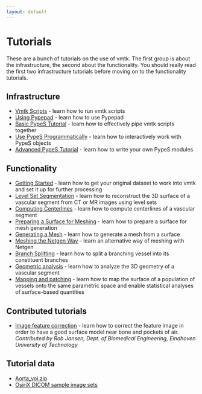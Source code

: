 ```yaml
---
layout: default
---
```


Tutorials
=========

These are a bunch of tutorials on the use of vmtk. The first group is about the infrastructure, the second about the functionality. You should really read the first two infrastructure tutorials before moving on to the functionality tutorials.

## Infrastructure

- [Vmtk Scripts](/Tutorials/ScriptsBasic/) - learn how to run vmtk scripts
- [Using Pypepad](/Tutorials/PypePad/) - learn how to use Pypepad
- [Basic PypeS Tutorial](/Tutorials/PypesBasic) - learn how to effectively pipe vmtk scripts together
- [Use PypeS Programmatically](/Tutorials/PypesProgrammatically/) - learn how to interactively work with PypeS objects
- [Advanced PypeS Tutorial](/Tutorials/PypesAdvanced/) - learn how to write your own PypeS modules

## Functionality

- [Getting Started](/Tutorials/GettingStarted/) - learn how to get your original dataset to work into vmtk and set it up for further processing
- [Level Set Segmentation](/Tutorials/ImageBasedModelling/) - learn how to reconstruct the 3D surface of a vascular segment from CT or MR images using level sets
- [Computing Centerlines](/Tutorials/Centerlines/) - learn how to compute centerlines of a vascular segment
- [Preparing a Surface for Meshing](/Tutorials/SurfaceForMeshing/) - learn how to prepare a surface for mesh generation
- [Generating a Mesh](/Tutorials/MeshGeneration/) - learn how to generate a mesh from a surface
- [Meshing the Netgen Way](/Tutorials/NetgenWay/) - learn an alternative way of meshing with Netgen
- [Branch Splitting](/Tutorials/BranchSplitting/) - learn how to split a branching vessel into its constituent branches
- [Geometric analysis](/Tutorials/GeometricAnalysis/) - learn how to analyze the 3D geometry of a vascular segment
- [Mapping and patching](/Tutorials/MappingAndPatching/) - learn how to map the surface of a population of vessels onto the same parametric space and enable statistical analyses of surface-based quantities

## Contributed tutorials

- [Image feature correction](/Tutorials/ImageFeatureCorrection/) - learn how to correct the feature image in order to have a good surface model near bone and pockets of air. *Contributed by Rob Jansen, Dept. of Biomedical Engineering, Eindhoven University of Technology*

## Tutorial data

- [Aorta_voi.zip](Aorta_voi.zip)
- [OsiriX DICOM sample image sets](http://pubimage.hcuge.ch:8080/)

